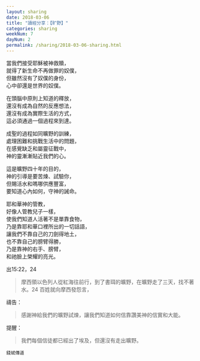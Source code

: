 ```yaml
---
layout: sharing
date: 2018-03-06
title: "讀經分享：【旷野】"
categories: sharing
weekNum: 7
dayNum: 2
permalink: /sharing/2018-03-06-sharing.html
---
```


當我們接受耶穌被神救贖，    
就得了新生命不再做罪的奴僕，    
但雖然沒有了奴僕的身份，    
心中卻還是世界的奴僕。

在頭腦中原則上知道的釋放，    
還沒有成為自然的反應想法，    
還沒有成為實際生活的方式，    
這必須通過一個過程來到達。

成聖的過程如同曠野的訓練，    
處理困難和挑戰生活中的問題，    
在感覺缺乏和屬靈征戰中，    
神的靈漸漸貼近我們的心。

這是曠野四十年的目的，    
神的引導是要苦煉、試驗你，    
但賜活水和嗎哪供應豐富，    
要知道心內如何，守神的誡命。

耶和華神的管教，    
好像人管教兒子一樣，    
使我們知道人活著不是單靠食物，    
乃是靠耶和華口裡所出的一切話語，    
讓我們不靠自己的刀劍得地土，    
也不靠自己的膀臂得勝，    
乃是靠神的右手、膀臂，    
和祂臉上榮耀的亮光。

出15:22，24
> 摩西領以色列人從紅海往前行，到了書珥的曠野，在曠野走了三天，找不著水。24 百姓就向摩西發怨言，

禱告： 
> 感謝神給我們的曠野試煉，讓我們知道如何信靠讚美神的信實和大能。

提醒： 
> 我們每個信徒都已經出了埃及，但還沒有走出曠野。

`錢斌傳道`
